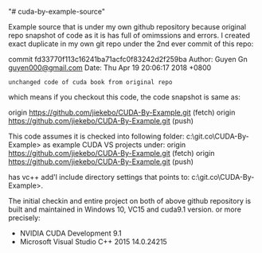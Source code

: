 "# cuda-by-example-source" 

Example source that is under my own github repository because original repo snapshot of code as it is has full of omimssions and errors.
I created exact duplicate in my own git repo under the 2nd ever commit of this repo: 


commit fd33770f113c16241ba71acfc0f83242d2f259ba
Author: Guyen Gn <guyen000@gmail.com>
Date:   Thu Apr 19 20:06:17 2018 +0800

    unchanged code of cuda book from original repo

which means if you checkout this code, the code snapshot is same as:

origin  https://github.com/jiekebo/CUDA-By-Example.git (fetch)
origin  https://github.com/jiekebo/CUDA-By-Example.git (push)

This code assumes it is checked into following folder:
c:\git.co\CUDA-By-Example>
as example CUDA VS projects under:
origin  https://github.com/jiekebo/CUDA-By-Example.git (fetch)
origin  https://github.com/jiekebo/CUDA-By-Example.git (push)

has vc++ add'l include directory settings that points to: c:\git.co\CUDA-By-Example>.

The initial checkin and entire project on both of above github repository is built and maintained in
Windows 10, VC15 and cuda9.1 version.
or more precisely:
- NVIDIA CUDA Development 9.1
- Microsoft Visual Studio C++ 2015 14.0.24215



